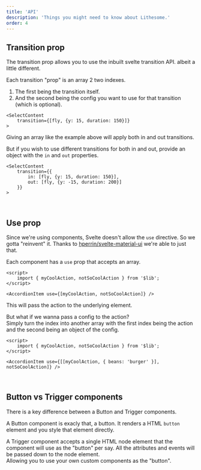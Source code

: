 ```yaml
---
title: 'API'
description: 'Things you might need to know about Lithesome.'
order: 4
---
```


## Transition prop

The transition prop allows you to use the inbuilt svelte transition API. albeit a little different.

Each transition "prop" is an array 2 two indexes.

1. The first being the transition itself.
2. And the second being the config you want to use for that transition (which is optional).

```svelte
<SelectContent
	transition={[fly, {y: 15, duration: 150}]}
>
```

Giving an array like the example above will apply both in and out transitions.

But if you wish to use different transitions for both in and out, provide an object with the `in` and `out` properties.

```svelte
<SelectContent
	transition={{
		in: [fly, {y: 15, duration: 150}],
		out: [fly, {y: -15, duration: 200}]
	}}
>
```

<br>

## Use prop

Since we're using components, Svelte doesn't allow the `use` directive. So we gotta "reinvent" it. Thanks to [hperrin/svelte-material-ui](https://github.com/hperrin/svelte-material-ui/blob/master/packages/common/src/internal/useActions.ts) we're able to just that.

Each component has a `use` prop that accepts an array.

```svelte
<script>
	import { myCoolAction, notSoCoolAction } from '$lib';
</script>

<AccordionItem use={[myCoolAction, notSoCoolAction]} />
```

This will pass the action to the underlying element.

But what if we wanna pass a config to the action?  
Simply turn the index into another array with the first index being the action and the second being an object of the config.

```svelte
<script>
	import { myCoolAction, notSoCoolAction } from '$lib';
</script>

<AccordionItem use={[[myCoolAction, { beans: 'burger' }], notSoCoolAction]} />
```

<br>

## Button vs Trigger components

There is a key difference between a Button and Trigger components.

A Button component is exacly that, a button. It renders a HTML `button` element and you style that element directly.

A Trigger component accepts a single HTML node element that the component will use as the "button" per say. All the attributes and events will be passed down to the node element.  
Allowing you to use your own custom components as the "button".
